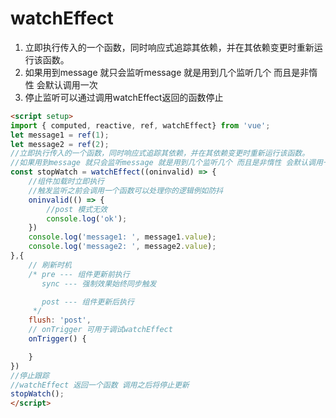 # watchEffect

1. 立即执行传入的一个函数，同时响应式追踪其依赖，并在其依赖变更时重新运行该函数。
2. 如果用到message 就只会监听message 就是用到几个监听几个 而且是非惰性 会默认调用一次
3. 停止监听可以通过调用watchEffect返回的函数停止
```html
<script setup>
import { computed, reactive, ref, watchEffect} from 'vue';
let message1 = ref(1);
let message2 = ref(2);
//立即执行传入的一个函数，同时响应式追踪其依赖，并在其依赖变更时重新运行该函数。
//如果用到message 就只会监听message 就是用到几个监听几个 而且是非惰性 会默认调用一次
const stopWatch = watchEffect((oninvalid) => {
    //组件加载时立即执行
    //触发监听之前会调用一个函数可以处理你的逻辑例如防抖
    oninvalid(() => {
        //post 模式无效
        console.log('ok');
    })
    console.log('message1: ', message1.value);
    console.log('message2: ', message2.value);
},{
    // 刷新时机
    /* pre --- 组件更新前执行
       sync --- 强制效果始终同步触发

       post --- 组件更新后执行
     */
    flush: 'post',
    // onTrigger 可用于调试watchEffect
    onTrigger() {

    }
})
//停止跟踪
//watchEffect 返回一个函数 调用之后将停止更新
stopWatch();
</script>
```